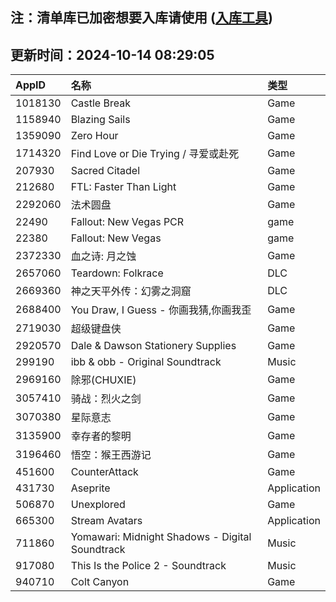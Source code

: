 ## 注：清单库已加密想要入库请使用 ([入库工具](https://github.com/BlankTMing/ManifestAutoUpdate/releases))

## 更新时间：2024-10-14 08:29:05
| AppID | 名称 | 类型  |
| :-------------------- | :----------------------------- | :----------- |
| 1018130 | Castle Break| Game |
| 1158940 | Blazing Sails| Game |
| 1359090 | Zero Hour| Game |
| 1714320 | Find Love or Die Trying / 寻爱或赴死| Game |
| 207930 | Sacred Citadel| Game |
| 212680 | FTL: Faster Than Light| Game |
| 2292060 | 法术圆盘| Game |
| 22490 | Fallout: New Vegas PCR| game |
| 22380 | Fallout: New Vegas| game |
| 2372330 | 血之诗: 月之蚀| Game |
| 2657060 | Teardown: Folkrace| DLC |
| 2669360 | 神之天平外传：幻雾之洞窟| DLC |
| 2688400 | You Draw, I Guess - 你画我猜,你画我歪| Game |
| 2719030 | 超级键盘侠| Game |
| 2920570 | Dale & Dawson Stationery Supplies| Game |
| 299190 | ibb & obb - Original Soundtrack| Music |
| 2969160 | 除邪(CHUXIE)| Game |
| 3057410 | 骑战：烈火之剑| Game |
| 3070380 | 星际意志| Game |
| 3135900 | 幸存者的黎明| Game |
| 3196460 | 悟空：猴王西游记| Game |
| 451600 | CounterAttack| Game |
| 431730 | Aseprite| Application |
| 506870 | Unexplored| Game |
| 665300 | Stream Avatars| Application |
| 711860 | Yomawari: Midnight Shadows - Digital Soundtrack| Music |
| 917080 | This Is the Police 2 - Soundtrack| Music |
| 940710 | Colt Canyon| Game |
